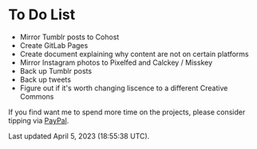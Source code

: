 # To Do List
- Mirror Tumblr posts to Cohost
- Create GitLab Pages
- Create document explaining why content are not on certain platforms
- Mirror Instagram photos to Pixelfed and Calckey / Misskey
- Back up Tumblr posts
- Back up tweets
- Figure out if it's worth changing liscence to a different Creative Commons

If you find want me to spend more time on the projects, please consider tipping via [PayPal](https://paypal.me/bglamours).

Last updated April 5, 2023 (18:55:38 UTC).
